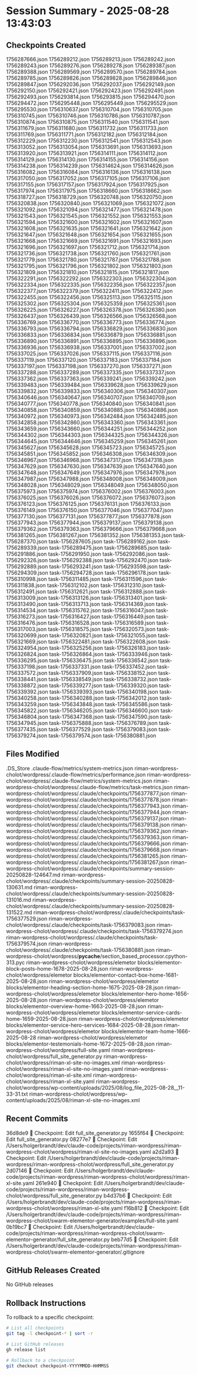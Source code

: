 # Session Summary - 2025-08-28 13:43:03

## Checkpoints Created
1756287666.json
1756289212.json
1756289213.json
1756289242.json
1756289243.json
1756289276.json
1756289278.json
1756289387.json
1756289388.json
1756289569.json
1756289570.json
1756289784.json
1756289785.json
1756289826.json
1756289828.json
1756289846.json
1756289847.json
1756292036.json
1756292037.json
1756292149.json
1756292150.json
1756292421.json
1756292423.json
1756292491.json
1756292493.json
1756293814.json
1756293815.json
1756294470.json
1756294472.json
1756295448.json
1756295449.json
1756295529.json
1756295530.json
1756310637.json
1756310704.json
1756310705.json
1756310745.json
1756310746.json
1756310786.json
1756310787.json
1756310874.json
1756310875.json
1756311540.json
1756311541.json
1756311679.json
1756311680.json
1756311732.json
1756311733.json
1756311769.json
1756311771.json
1756312182.json
1756312184.json
1756312229.json
1756312230.json
1756312541.json
1756312543.json
1756313052.json
1756313054.json
1756313691.json
1756313693.json
1756313920.json
1756313921.json
1756314111.json
1756314112.json
1756314129.json
1756314130.json
1756314155.json
1756314156.json
1756314238.json
1756314239.json
1756314624.json
1756314626.json
1756316082.json
1756316084.json
1756316136.json
1756316138.json
1756317050.json
1756317052.json
1756317105.json
1756317106.json
1756317155.json
1756317157.json
1756317924.json
1756317925.json
1756317974.json
1756317975.json
1756318660.json
1756318662.json
1756318727.json
1756318729.json
1756320748.json
1756320750.json
1756320838.json
1756320840.json
1756321069.json
1756321072.json
1756321092.json
1756321094.json
1756321477.json
1756321478.json
1756321543.json
1756321545.json
1756321552.json
1756321553.json
1756321594.json
1756321600.json
1756321602.json
1756321607.json
1756321608.json
1756321635.json
1756321641.json
1756321642.json
1756321647.json
1756321648.json
1756321654.json
1756321655.json
1756321668.json
1756321669.json
1756321691.json
1756321693.json
1756321696.json
1756321697.json
1756321712.json
1756321714.json
1756321736.json
1756321738.json
1756321760.json
1756321761.json
1756321779.json
1756321780.json
1756321787.json
1756321788.json
1756321795.json
1756321796.json
1756321802.json
1756321803.json
1756321809.json
1756321810.json
1756321815.json
1756321817.json
1756322291.json
1756322292.json
1756322303.json
1756322304.json
1756322334.json
1756322335.json
1756322356.json
1756322357.json
1756322377.json
1756322379.json
1756322411.json
1756322412.json
1756322455.json
1756322456.json
1756325113.json
1756325115.json
1756325302.json
1756325304.json
1756325359.json
1756325361.json
1756326225.json
1756326227.json
1756326378.json
1756326380.json
1756326437.json
1756326439.json
1756326566.json
1756326568.json
1756336769.json
1756336770.json
1756336773.json
1756336774.json
1756336793.json
1756336794.json
1756336829.json
1756336830.json
1756336833.json
1756336834.json
1756336879.json
1756336881.json
1756336890.json
1756336891.json
1756336895.json
1756336896.json
1756336936.json
1756336938.json
1756337001.json
1756337002.json
1756337025.json
1756337026.json
1756337115.json
1756337116.json
1756337119.json
1756337120.json
1756337183.json
1756337184.json
1756337197.json
1756337198.json
1756337270.json
1756337271.json
1756337288.json
1756337289.json
1756337335.json
1756337337.json
1756337362.json
1756337363.json
1756339241.json
1756339242.json
1756339483.json
1756339484.json
1756339628.json
1756339629.json
1756339832.json
1756339833.json
1756340306.json
1756340307.json
1756340646.json
1756340647.json
1756340707.json
1756340709.json
1756340777.json
1756340778.json
1756340840.json
1756340841.json
1756340858.json
1756340859.json
1756340885.json
1756340886.json
1756340972.json
1756340973.json
1756342484.json
1756342485.json
1756342858.json
1756342860.json
1756343360.json
1756343361.json
1756343659.json
1756343660.json
1756344251.json
1756344252.json
1756344302.json
1756344303.json
1756344325.json
1756344326.json
1756344645.json
1756344646.json
1756345259.json
1756345261.json
1756345627.json
1756345628.json
1756345723.json
1756345725.json
1756345851.json
1756345852.json
1756346308.json
1756346309.json
1756346967.json
1756346968.json
1756347317.json
1756347318.json
1756347629.json
1756347630.json
1756347639.json
1756347640.json
1756347648.json
1756347649.json
1756347976.json
1756347978.json
1756347987.json
1756347988.json
1756348008.json
1756348009.json
1756348028.json
1756348029.json
1756348049.json
1756348050.json
1756375973.json
1756375974.json
1756376002.json
1756376003.json
1756376025.json
1756376026.json
1756376072.json
1756376073.json
1756376123.json
1756376125.json
1756376131.json
1756376133.json
1756376149.json
1756376150.json
1756377046.json
1756377047.json
1756377130.json
1756377131.json
1756377877.json
1756377878.json
1756377943.json
1756377944.json
1756379137.json
1756379138.json
1756379362.json
1756379363.json
1756379666.json
1756379668.json
1756381265.json
1756381267.json
1756381352.json
1756381353.json
task-1756287370.json
task-1756287605.json
task-1756289162.json
task-1756289339.json
task-1756289475.json
task-1756289685.json
task-1756291886.json
task-1756291950.json
task-1756292086.json
task-1756292326.json
task-1756292388.json
task-1756292470.json
task-1756292889.json
task-1756293241.json
task-1756293598.json
task-1756294309.json
task-1756294728.json
task-1756296178.json
task-1756310998.json
task-1756311485.json
task-1756311596.json
task-1756311838.json
task-1756312102.json
task-1756312310.json
task-1756312491.json
task-1756312621.json
task-1756312888.json
task-1756313009.json
task-1756313126.json
task-1756313401.json
task-1756313490.json
task-1756313713.json
task-1756314369.json
task-1756314534.json
task-1756315762.json
task-1756316047.json
task-1756316273.json
task-1756316427.json
task-1756316449.json
task-1756316476.json
task-1756316528.json
task-1756316589.json
task-1756317003.json
task-1756318575.json
task-1756320573.json
task-1756320699.json
task-1756320821.json
task-1756321055.json
task-1756321669.json
task-1756322481.json
task-1756322608.json
task-1756324954.json
task-1756325256.json
task-1756326183.json
task-1756326824.json
task-1756326864.json
task-1756333946.json
task-1756336295.json
task-1756336475.json
task-1756336542.json
task-1756337198.json
task-1756337331.json
task-1756337452.json
task-1756337572.json
task-1756337909.json
task-1756338152.json
task-1756338441.json
task-1756338549.json
task-1756338732.json
task-1756338872.json
task-1756339277.json
task-1756339320.json
task-1756339392.json
task-1756339393.json
task-1756340198.json
task-1756340258.json
task-1756340288.json
task-1756342012.json
task-1756343259.json
task-1756343848.json
task-1756345586.json
task-1756345822.json
task-1756346205.json
task-1756346600.json
task-1756346804.json
task-1756347368.json
task-1756347590.json
task-1756347945.json
task-1756375888.json
task-1756376789.json
task-1756377435.json
task-1756377529.json
task-1756379083.json
task-1756379274.json
task-1756379574.json
task-1756380881.json

## Files Modified
.DS_Store
.claude-flow/metrics/system-metrics.json
riman-wordpress-cholot/wordpress/.claude-flow/metrics/performance.json
riman-wordpress-cholot/wordpress/.claude-flow/metrics/system-metrics.json
riman-wordpress-cholot/wordpress/.claude-flow/metrics/task-metrics.json
riman-wordpress-cholot/wordpress/.claude/checkpoints/1756377877.json
riman-wordpress-cholot/wordpress/.claude/checkpoints/1756377878.json
riman-wordpress-cholot/wordpress/.claude/checkpoints/1756377943.json
riman-wordpress-cholot/wordpress/.claude/checkpoints/1756377944.json
riman-wordpress-cholot/wordpress/.claude/checkpoints/1756379137.json
riman-wordpress-cholot/wordpress/.claude/checkpoints/1756379138.json
riman-wordpress-cholot/wordpress/.claude/checkpoints/1756379362.json
riman-wordpress-cholot/wordpress/.claude/checkpoints/1756379363.json
riman-wordpress-cholot/wordpress/.claude/checkpoints/1756379666.json
riman-wordpress-cholot/wordpress/.claude/checkpoints/1756379668.json
riman-wordpress-cholot/wordpress/.claude/checkpoints/1756381265.json
riman-wordpress-cholot/wordpress/.claude/checkpoints/1756381267.json
riman-wordpress-cholot/wordpress/.claude/checkpoints/summary-session-20250828-124647.md
riman-wordpress-cholot/wordpress/.claude/checkpoints/summary-session-20250828-130631.md
riman-wordpress-cholot/wordpress/.claude/checkpoints/summary-session-20250828-131016.md
riman-wordpress-cholot/wordpress/.claude/checkpoints/summary-session-20250828-131522.md
riman-wordpress-cholot/wordpress/.claude/checkpoints/task-1756377529.json
riman-wordpress-cholot/wordpress/.claude/checkpoints/task-1756379083.json
riman-wordpress-cholot/wordpress/.claude/checkpoints/task-1756379274.json
riman-wordpress-cholot/wordpress/.claude/checkpoints/task-1756379574.json
riman-wordpress-cholot/wordpress/.claude/checkpoints/task-1756380881.json
riman-wordpress-cholot/wordpress/__pycache__/section_based_processor.cpython-313.pyc
riman-wordpress-cholot/wordpress/elemetor blocks/elementor-block-posts-home-1678-2025-08-28.json
riman-wordpress-cholot/wordpress/elemetor blocks/elementor-contact-box-home-1681-2025-08-28.json
riman-wordpress-cholot/wordpress/elemetor blocks/elementor-heading-section-home-1675-2025-08-28.json
riman-wordpress-cholot/wordpress/elemetor blocks/elementor-hero-home-1656-2025-08-28.json
riman-wordpress-cholot/wordpress/elemetor blocks/elementor-overview-home-1663-2025-08-28.json
riman-wordpress-cholot/wordpress/elemetor blocks/elementor-service-cards-home-1659-2025-08-28.json
riman-wordpress-cholot/wordpress/elemetor blocks/elementor-service-hero-services-1684-2025-08-28.json
riman-wordpress-cholot/wordpress/elemetor blocks/elementor-team-home-1666-2025-08-28
riman-wordpress-cholot/wordpress/elemetor blocks/elementor-testemonials-home-1672-2025-08-28.json
riman-wordpress-cholot/wordpress/full-site.yaml
riman-wordpress-cholot/wordpress/full_site_generator.py
riman-wordpress-cholot/wordpress/riman-xl-site-no-images.xml
riman-wordpress-cholot/wordpress/riman-xl-site-no-images.yaml
riman-wordpress-cholot/wordpress/riman-xl-site.xml
riman-wordpress-cholot/wordpress/riman-xl-site.yaml
riman-wordpress-cholot/wordpress/wp-content/uploads/2025/08/log_file_2025-08-28__11-33-31.txt
riman-wordpress-cholot/wordpress/wp-content/uploads/2025/08/riman-xl-site-no-images.xml

## Recent Commits
36d8de9 🔖 Checkpoint: Edit full_site_generator.py
1655f64 🔖 Checkpoint: Edit full_site_generator.py
08277e7 🔖 Checkpoint: Edit /Users/holgerbrandt/dev/claude-code/projects/riman-wordpress/riman-wordpress-cholot/wordpress/riman-xl-site-no-images.yaml
a2d2a93 🔖 Checkpoint: Edit /Users/holgerbrandt/dev/claude-code/projects/riman-wordpress/riman-wordpress-cholot/wordpress/full_site_generator.py
2d07146 🔖 Checkpoint: Edit /Users/holgerbrandt/dev/claude-code/projects/riman-wordpress/riman-wordpress-cholot/wordpress/riman-xl-site.yaml
261e940 🔖 Checkpoint: Edit /Users/holgerbrandt/dev/claude-code/projects/riman-wordpress/riman-wordpress-cholot/wordpress/full_site_generator.py
b4d37b6 🔖 Checkpoint: Edit /Users/holgerbrandt/dev/claude-code/projects/riman-wordpress/riman-wordpress-cholot/wordpress/riman-xl-site.yaml
f16b812 🔖 Checkpoint: Edit /Users/holgerbrandt/dev/claude-code/projects/riman-wordpress/riman-wordpress-cholot/swarm-elementor-generator/examples/full-site.yaml
0b19bc7 🔖 Checkpoint: Edit /Users/holgerbrandt/dev/claude-code/projects/riman-wordpress/riman-wordpress-cholot/swarm-elementor-generator/full_site_generator.py
beb77d5 🔖 Checkpoint: Edit /Users/holgerbrandt/dev/claude-code/projects/riman-wordpress/riman-wordpress-cholot/swarm-elementor-generator/.gitignore

## GitHub Releases Created
No GitHub releases

## Rollback Instructions
To rollback to a specific checkpoint:
```bash
# List all checkpoints
git tag -l checkpoint-* | sort -r

# List GitHub releases
gh release list

# Rollback to a checkpoint
git checkout checkpoint-YYYYMMDD-HHMMSS
```
